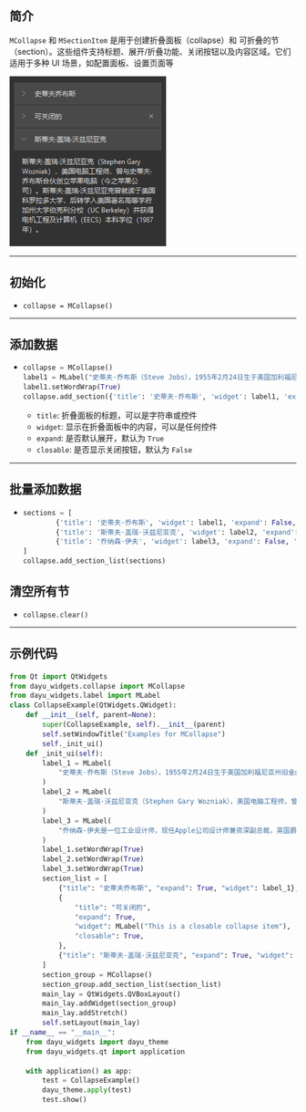 ## 简介
`MCollapse` 和 `MSectionItem` 是用于创建折叠面板（collapse）和 可折叠的节（section）。这些组件支持标题、展开/折叠功能、关闭按钮以及内容区域。它们适用于多种 UI 场景，如配置面板、设置页面等

![img_114.png](img_114.png)
******
## 初始化
  - `collapse = MCollapse()`
********
## 添加数据
  - ```python
    collapse = MCollapse()
    label1 = MLabel("史蒂夫·乔布斯（Steve Jobs），1955年2月24日生于美国加利福尼亚州旧金山，")
    label1.setWordWrap(True)
    collapse.add_section({'title': '史蒂夫·乔布斯', 'widget': label1, 'expand': False, 'closable': True})
    ```
      - `title`: 折叠面板的标题，可以是字符串或控件
      - `widget`: 显示在折叠面板中的内容，可以是任何控件
      - `expand`: 是否默认展开，默认为 `True`
      - `closable`: 是否显示关闭按钮，默认为 `False`
******
## 批量添加数据
  - ```python
    sections = [
            {'title': '史蒂夫·乔布斯', 'widget': label1, 'expand': False, 'closable': True},
            {'title': '斯蒂夫·盖瑞·沃兹尼亚克', 'widget': label2, 'expand': False, 'closable': True},
            {'title': '乔纳森·伊夫', 'widget': label3, 'expand': False, 'closable': True}
    ]
    collapse.add_section_list(sections)
## 清空所有节
  - `collapse.clear()`
******
## 示例代码

```python
from Qt import QtWidgets
from dayu_widgets.collapse import MCollapse
from dayu_widgets.label import MLabel
class CollapseExample(QtWidgets.QWidget):
    def __init__(self, parent=None):
        super(CollapseExample, self).__init__(parent)
        self.setWindowTitle("Examples for MCollapse")
        self._init_ui()
    def _init_ui(self):
        label_1 = MLabel(
            "史蒂夫·乔布斯（Steve Jobs），1955年2月24日生于美国加利福尼亚州旧金山，美国发明家、企业家、美国苹果公司联合创办人。"
        )
        label_2 = MLabel(
            "斯蒂夫·盖瑞·沃兹尼亚克（Stephen Gary Wozniak），美国电脑工程师，曾与史蒂夫·乔布斯合伙创立苹果电脑（今之苹果公司）。斯蒂夫·盖瑞·沃兹尼亚克曾就读于美国科罗拉多大学，后转学入美国著名高等学府加州大学伯克利分校（UC Berkeley）并获得电机工程及计算机（EECS）本科学位（1987年）。"
        )
        label_3 = MLabel(
            "乔纳森·伊夫是一位工业设计师，现任Apple公司设计师兼资深副总裁，英国爵士。他曾参与设计了iPod，iMac，iPhone，iPad等众多苹果产品。除了乔布斯，他是对苹果那些著名的产品最有影响力的人。"
        )
        label_1.setWordWrap(True)
        label_2.setWordWrap(True)
        label_3.setWordWrap(True)
        section_list = [
            {"title": "史蒂夫乔布斯", "expand": True, "widget": label_1},
            {
                "title": "可关闭的",
                "expand": True,
                "widget": MLabel("This is a closable collapse item"),
                "closable": True,
            },
            {"title": "斯蒂夫·盖瑞·沃兹尼亚克", "expand": True, "widget": label_2},
        ]
        section_group = MCollapse()
        section_group.add_section_list(section_list)
        main_lay = QtWidgets.QVBoxLayout()
        main_lay.addWidget(section_group)
        main_lay.addStretch()
        self.setLayout(main_lay)
if __name__ == "__main__":
    from dayu_widgets import dayu_theme
    from dayu_widgets.qt import application

    with application() as app:
        test = CollapseExample()
        dayu_theme.apply(test)
        test.show()
